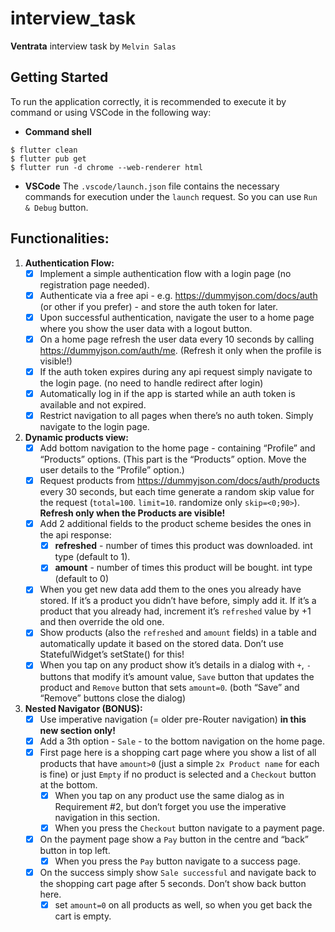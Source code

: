 # interview_task

__Ventrata__ interview task by `Melvin Salas`

## Getting Started

To run the application correctly, it is recommended to execute it by command or using VSCode in the following way:

- __Command shell__

```shell
$ flutter clean
$ flutter pub get
$ flutter run -d chrome --web-renderer html
```

- __VSCode__
    The `.vscode/launch.json` file contains the necessary commands for execution under the `launch` request. So you can use `Run & Debug` button.

## Functionalities:
1. __Authentication Flow:__
    - [x] Implement a simple authentication flow with a login page (no registration page needed).
    - [x] Authenticate via a free api - e.g. https://dummyjson.com/docs/auth (or other if you prefer) - and store the auth token for later.
    - [x] Upon successful authentication, navigate the user to a home page where you show the user data with a logout button.
    - [x] On a home page refresh the user data every 10 seconds by calling https://dummyjson.com/auth/me. (Refresh it only when the profile is visible!)
    - [x] If the auth token expires during any api request simply navigate to the login page. (no need to handle redirect after login)
    - [x] Automatically log in if the app is started while an auth token is available and not expired.
    - [x] Restrict navigation to all pages when there’s no auth token. Simply navigate to the login page.
2. __Dynamic products view:__
    - [x] Add bottom navigation to the home page - containing “Profile” and “Products” options. (This part is the “Products” option. Move the user details to the “Profile” option.)
    - [x] Request products from https://dummyjson.com/docs/auth/products every 30 seconds, but each time generate a random skip value for the request (`total=100`. `limit=10`. randomize only `skip=<0;90>`). __Refresh only when the Products are visible!__
    - [x] Add 2 additional fields to the product scheme besides the ones in the api response:
        - [x] __refreshed__ - number of times this product was downloaded. int type (default to 1).
        - [x] __amount__ - number of times this product will be bought. int type (default to 0)
    - [x] When you get new data add them to the ones you already have stored. If it’s a product you didn’t have before, simply add it. If it’s a product that you already had, increment it’s `refreshed` value by +1 and then override the old one.
    - [x] Show products (also the `refreshed` and `amount` fields) in a table and automatically update it based on the stored data. Don’t use StatefulWidget’s setState() for this!
    - [x] When you tap on any product show it’s details in a dialog with `+`, `-` buttons that modify it’s amount value, `Save` button that updates the product and `Remove` button that sets `amount=0`. (both “Save” and “Remove” buttons close the dialog)
3. __Nested Navigator (BONUS):__
    - [x] Use imperative navigation (= older pre-Router navigation) __in this new section only!__
    - [x] Add a 3th option - `Sale` - to the bottom navigation on the home page.
    - [x] First page here is a shopping cart page where you show a list of all products that have `amount>0` (just a simple `2x Product name` for each is fine) or just `Empty` if no product is selected and a `Checkout` button at the bottom.
        - [x] When you tap on any product use the same dialog as in Requirement #2, but don’t forget you use the imperative navigation in this section.
        - [x] When you press the `Checkout` button navigate to a payment page.
    - [x] On the payment page show a `Pay` button in the centre and “back” button in top left.
        - [x] When you press the `Pay` button navigate to a success page.
    - [x] On the success simply show `Sale successful` and navigate back to the shopping cart page after 5 seconds. Don’t show back button here.
        - [x] set `amount=0` on all products as well, so when you get back the cart is empty.
